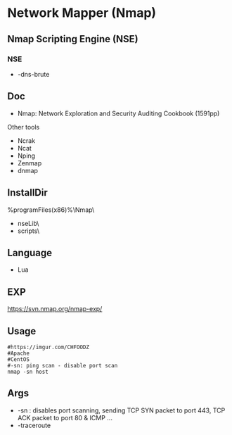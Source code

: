 # Network Mapper (Nmap)

## Nmap Scripting Engine (NSE)

### NSE
* -dns-brute

## Doc
* Nmap: Network Exploration and Security Auditing Cookbook (1591pp)

Other tools
* Ncrak
* Ncat
* Nping
* Zenmap
* dnmap

## InstallDir
%programFiles(x86)%\Nmap\
* nseLib\
* scripts\

## Language
* Lua

## EXP
https://svn.nmap.org/nmap-exp/

## Usage
````Batch
#https://imgur.com/CHFOODZ 
#Apache
#CentOS
#-sn: ping scan - disable port scan
nmap -sn host
````

## Args
* -sn : disables port scanning, sending TCP SYN packet to port 443, TCP ACK packet to port 80 & ICMP ...
* -traceroute
